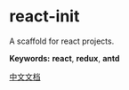 # react-init

A scaffold for react projects.

**Keywords:** **react**, **redux**, **antd**

[中文文档]("https://github.com/woota/react-init/edit/master/README-zh_cn.md")

